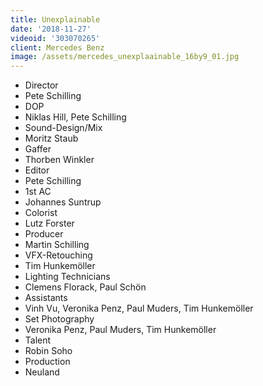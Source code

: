 ```yaml
---
title: Unexplainable
date: '2018-11-27'
videoid: '303070265'
client: Mercedes Benz
image: /assets/mercedes_unexplaainable_16by9_01.jpg
---
```

* Director
* Pete Schilling
* DOP
* Niklas Hill, Pete Schilling
* Sound-Design/Mix
* Moritz Staub
* Gaffer
* Thorben Winkler
* Editor
* Pete Schilling
* 1st AC
* Johannes Suntrup
* Colorist
* Lutz Forster
* Producer
* Martin Schilling
* VFX-Retouching
* Tim Hunkemöller
* Lighting Technicians
* Clemens Florack, Paul Schön
* Assistants
* Vinh Vu, Veronika Penz, Paul Muders, Tim Hunkemöller
* Set Photography
* Veronika Penz, Paul Muders, Tim Hunkemöller
* Talent
* Robin Soho
* Production
* Neuland
